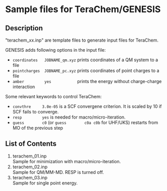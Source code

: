 # Sample files for TeraChem/GENESIS

## Description
"terachem_xx.inp" are template files to generate input files for TeraChem.

GENESIS adds following options in the input file:

- `coordinates   JOBNAME_qm.xyz`  prints coordinates of a QM system to a file
- `pointcharges  JOBNAME_pc.xyz`  prints coordinates of point charges to a file
- `amber         yes           `  prints the energy without charge-charge interaction

Some relevant keywords to control TeraChem:
- `convthre     3.0e-05` is a SCF convergene criterion. It is scaled by 10 if SCF fails to converge.
- `resp         yes` is needed for macro/micro-iteration.
- `guess        c0` (or `guess        c0a c0b` for UHF/UKS) restarts from MO of the previous step

## List of Contents
1. terachem_01.inp  
   Sample for minimization with macro/micro-iteration.
2. terachem_02.inp  
   Sample for QM/MM-MD. RESP is turned off.
3. terachem_03.inp  
   Sample for single point energy.

